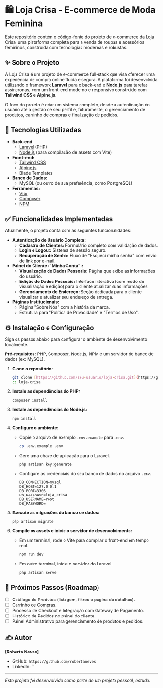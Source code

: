 # 🛍️ Loja Crisa - E-commerce de Moda Feminina

Este repositório contém o código-fonte do projeto de e-commerce da Loja Crisa, uma plataforma completa para a venda de roupas e acessórios femininos, construída com tecnologias modernas e robustas.

## ✨ Sobre o Projeto

A Loja Crisa é um projeto de e-commerce full-stack que visa oferecer uma experiência de compra online fluida e segura. A plataforma foi desenvolvida utilizando o framework **Laravel** para o back-end e **Node.js** para tarefas assíncronas, com um front-end moderno e responsivo construído com **Tailwind CSS** e **Alpine.js**.

O foco do projeto é criar um sistema completo, desde a autenticação do usuário até a gestão de seu perfil e, futuramente, o gerenciamento de produtos, carrinho de compras e finalização de pedidos.

## 🚀 Tecnologias Utilizadas

- **Back-end:**
  - [Laravel](https://laravel.com/) (PHP)
  - [Node.js](https://nodejs.org/) (para compilação de assets com Vite)
- **Front-end:**
  - [Tailwind CSS](https://tailwindcss.com/)
  - [Alpine.js](https://alpinejs.dev/)
  - Blade Templates
- **Banco de Dados:**
  - MySQL (ou outro de sua preferência, como PostgreSQL)
- **Ferramentas:**
  - [Vite](https://vitejs.dev/)
  - [Composer](https://getcomposer.org/)
  - [NPM](https://www.npmjs.com/)

## ✅ Funcionalidades Implementadas

Atualmente, o projeto conta com as seguintes funcionalidades:

- **Autenticação de Usuário Completa:**
  - **Cadastro de Clientes:** Formulário completo com validação de dados.
  - **Login e Logout:** Sistema de sessão seguro.
  - **Recuperação de Senha:** Fluxo de "Esqueci minha senha" com envio de link por e-mail.
- **Painel do Cliente ("Minha Conta"):**
  - **Visualização de Dados Pessoais:** Página que exibe as informações do usuário.
  - **Edição de Dados Pessoais:** Interface interativa (com modo de visualização e edição) para o cliente atualizar suas informações.
  - **Gerenciamento de Endereço:** Seção dedicada para o cliente visualizar e atualizar seu endereço de entrega.
- **Páginas Institucionais:**
  - Página "Sobre Nós" com a história da marca.
  - Estrutura para "Política de Privacidade" e "Termos de Uso".

## ⚙️ Instalação e Configuração

Siga os passos abaixo para configurar o ambiente de desenvolvimento localmente.

**Pré-requisitos:** PHP, Composer, Node.js, NPM e um servidor de banco de dados (ex: MySQL).

1.  **Clone o repositório:**
    ```bash
    git clone [https://github.com/seu-usuario/loja-crisa.git](https://github.com/seu-usuario/loja-crisa.git)
    cd loja-crisa
    ```

2.  **Instale as dependências do PHP:**
    ```bash
    composer install
    ```

3.  **Instale as dependências do Node.js:**
    ```bash
    npm install
    ```

4.  **Configure o ambiente:**
    - Copie o arquivo de exemplo `.env.example` para `.env`.
      ```bash
      cp .env.example .env
      ```
    - Gere uma chave de aplicação para o Laravel.
      ```bash
      php artisan key:generate
      ```
    - Configure as credenciais do seu banco de dados no arquivo `.env`.
      ```
      DB_CONNECTION=mysql
      DB_HOST=127.0.0.1
      DB_PORT=3306
      DB_DATABASE=loja_crisa
      DB_USERNAME=root
      DB_PASSWORD=
      ```

5.  **Execute as migrações do banco de dados:**
    ```bash
    php artisan migrate
    ```

6.  **Compile os assets e inicie o servidor de desenvolvimento:**
    - Em um terminal, rode o Vite para compilar o front-end em tempo real.
      ```bash
      npm run dev
      ```
    - Em outro terminal, inicie o servidor do Laravel.
      ```bash
      php artisan serve
      ```

## 🔮 Próximos Passos (Roadmap)

- [ ] Catálogo de Produtos (listagem, filtros e página de detalhes).
- [ ] Carrinho de Compras.
- [ ] Processo de Checkout e Integração com Gateway de Pagamento.
- [ ] Histórico de Pedidos no painel do cliente.
- [ ] Painel Administrativo para gerenciamento de produtos e pedidos.

## ✍️ Autor

**[Roberta Neves]**

- GitHub: `https://github.com/robertaneves`
- LinkedIn: ``

---
*Este projeto foi desenvolvido como parte de um projeto pessoal, estudo.*
